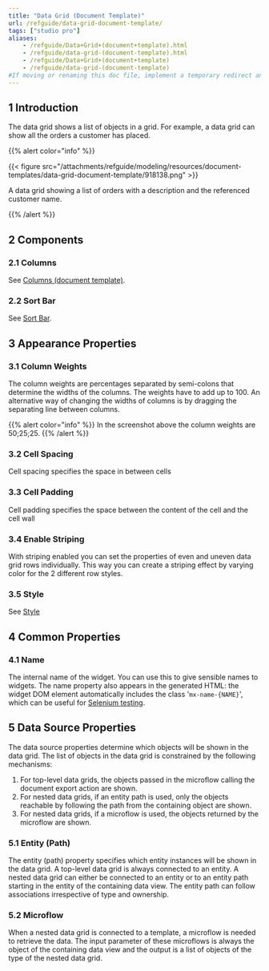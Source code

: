 ```yaml
---
title: "Data Grid (Document Template)"
url: /refguide/data-grid-document-template/
tags: ["studio pro"]
aliases:
    - /refguide/Data+Grid+(document+template).html
    - /refguide/data-grid-(document-template).html
    - /refguide/Data+Grid+(document+template)
    - /refguide/data-grid-(document-template)
#If moving or renaming this doc file, implement a temporary redirect and let the respective team know they should update the URL in the product. See Mapping to Products for more details.
---
```


## 1 Introduction

The data grid shows a list of objects in a grid. For example, a data grid can show all the orders a customer has placed.

{{% alert color="info" %}}

{{< figure src="/attachments/refguide/modeling/resources/document-templates/data-grid-document-template/918138.png" >}}

A data grid showing a list of orders with a description and the referenced customer name.

{{% /alert %}}

## 2 Components

### 2.1 Columns

See [Columns (document template)](/refguide/columns-document-template/).

### 2.2 Sort Bar

See [Sort Bar](/refguide/sort-bar/).

## 3 Appearance Properties

### 3.1 Column Weights

The column weights are percentages separated by semi-colons that determine the widths of the columns. The weights have to add up to 100\. An alternative way of changing the widths of columns is by dragging the separating line between columns.

{{% alert color="info" %}}
In the screenshot above the column weights are 50;25;25.
{{% /alert %}}

### 3.2 Cell Spacing

Cell spacing specifies the space in between cells

### 3.3 Cell Padding

Cell padding specifies the space between the content of the cell and the cell wall

### 3.4 Enable Striping

With striping enabled you can set the properties of even and uneven data grid rows individually. This way you can create a striping effect by varying color for the 2 different row styles.

### 3.5 Style

See [Style](/refguide/style/)

## 4 Common Properties

### 4.1 Name

The internal name of the widget. You can use this to give sensible names to widgets. The name property also appears in the generated HTML: the widget DOM element automatically includes the class '`mx-name-{NAME}`', which can be useful for [Selenium testing](/howto/integration/selenium-support/).

## 5 Data Source Properties

The data source properties determine which objects will be shown in the data grid. The list of objects in the data grid is constrained by the following mechanisms:

1.  For top-level data grids, the objects passed in the microflow calling the document export action are shown.
2.  For nested data grids, if an entity path is used, only the objects reachable by following the path from the containing object are shown.
3.  For nested data grids, if a microflow is used, the objects returned by the microflow are shown.

### 5.1 Entity (Path)

The entity (path) property specifies which entity instances will be shown in the data grid. A top-level data grid is always connected to an entity. A nested data grid can either be connected to an entity or to an entity path starting in the entity of the containing data view. The entity path can follow associations irrespective of type and ownership.

### 5.2 Microflow

When a nested data grid is connected to a template, a microflow is needed to retrieve the data. The input parameter of these microflows is always the object of the containing data view and the output is a list of objects of the type of the nested data grid.
